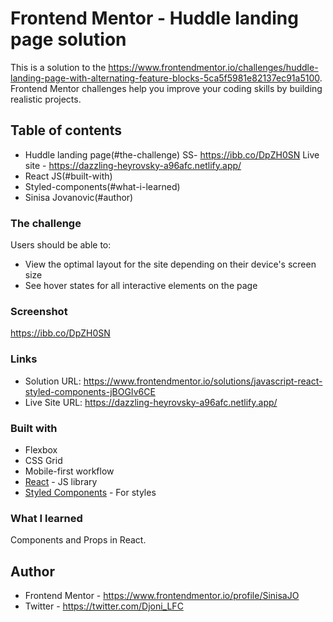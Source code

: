 # Frontend Mentor - Huddle landing page solution

This is a solution to the https://www.frontendmentor.io/challenges/huddle-landing-page-with-alternating-feature-blocks-5ca5f5981e82137ec91a5100. Frontend Mentor challenges help you improve your coding skills by building realistic projects. 

## Table of contents

  - Huddle landing page(#the-challenge)
  SS- https://ibb.co/DpZH0SN
  Live site - https://dazzling-heyrovsky-a96afc.netlify.app/
  - React JS(#built-with)
  - Styled-components(#what-i-learned)
  - Sinisa Jovanovic(#author)

### The challenge

Users should be able to:

- View the optimal layout for the site depending on their device's screen size
- See hover states for all interactive elements on the page

### Screenshot

https://ibb.co/DpZH0SN

### Links

- Solution URL: https://www.frontendmentor.io/solutions/javascript-react-styled-components-jBOGIv6CE
- Live Site URL: https://dazzling-heyrovsky-a96afc.netlify.app/

### Built with

- Flexbox
- CSS Grid
- Mobile-first workflow
- [React](https://reactjs.org/) - JS library
- [Styled Components](https://styled-components.com/) - For styles

### What I learned

Components and Props in React.


## Author

- Frontend Mentor - https://www.frontendmentor.io/profile/SinisaJO
- Twitter - https://twitter.com/Djoni_LFC

